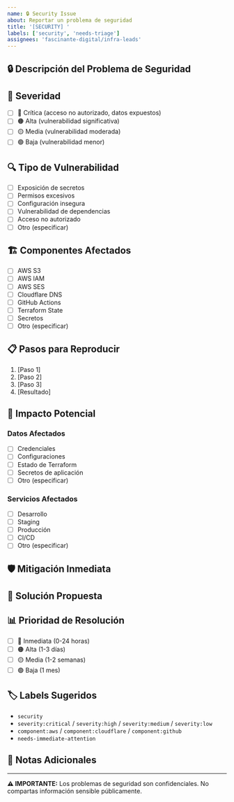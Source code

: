```yaml
---
name: 🔒 Security Issue
about: Reportar un problema de seguridad
title: '[SECURITY] '
labels: ['security', 'needs-triage']
assignees: 'fascinante-digital/infra-leads'
---
```


## 🔒 Descripción del Problema de Seguridad

<!-- Descripción clara y concisa del problema de seguridad -->

## 🚨 Severidad

- [ ] 🔴 Crítica (acceso no autorizado, datos expuestos)
- [ ] 🟠 Alta (vulnerabilidad significativa)
- [ ] 🟡 Media (vulnerabilidad moderada)
- [ ] 🟢 Baja (vulnerabilidad menor)

## 🔍 Tipo de Vulnerabilidad

- [ ] Exposición de secretos
- [ ] Permisos excesivos
- [ ] Configuración insegura
- [ ] Vulnerabilidad de dependencias
- [ ] Acceso no autorizado
- [ ] Otro (especificar)

## 🏗️ Componentes Afectados

- [ ] AWS S3
- [ ] AWS IAM
- [ ] AWS SES
- [ ] Cloudflare DNS
- [ ] GitHub Actions
- [ ] Terraform State
- [ ] Secretos
- [ ] Otro (especificar)

## 📋 Pasos para Reproducir

1. [Paso 1]
2. [Paso 2]
3. [Paso 3]
4. [Resultado]

## 🎯 Impacto Potencial

### Datos Afectados
- [ ] Credenciales
- [ ] Configuraciones
- [ ] Estado de Terraform
- [ ] Secretos de aplicación
- [ ] Otro (especificar)

### Servicios Afectados
- [ ] Desarrollo
- [ ] Staging
- [ ] Producción
- [ ] CI/CD
- [ ] Otro (especificar)

## 🛡️ Mitigación Inmediata

<!-- Pasos que se pueden tomar inmediatamente para mitigar el riesgo -->

## 🔧 Solución Propuesta

<!-- Descripción de la solución propuesta -->

## 📊 Prioridad de Resolución

- [ ] 🔴 Inmediata (0-24 horas)
- [ ] 🟠 Alta (1-3 días)
- [ ] 🟡 Media (1-2 semanas)
- [ ] 🟢 Baja (1 mes)

## 🏷️ Labels Sugeridos

- `security`
- `severity:critical` / `severity:high` / `severity:medium` / `severity:low`
- `component:aws` / `component:cloudflare` / `component:github`
- `needs-immediate-attention`

## 📝 Notas Adicionales

<!-- Cualquier información adicional relevante -->

---

**⚠️ IMPORTANTE:** Los problemas de seguridad son confidenciales. No compartas información sensible públicamente.
